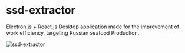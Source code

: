 # ssd-extractor
Electron.js + React.js Desktop application made for the improvement of work efficiency, targeting Russian seafood Production. 


![ssd-extractor](https://github.com/NT1210/ssd-extractor/assets/147454467/c40f0a7b-64f9-4fbe-9d59-b906c3ed046a)
